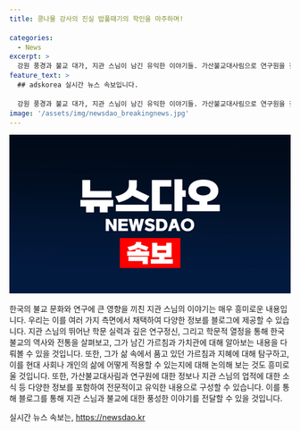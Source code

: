 ```yaml
---
title: 콩나물 강사의 진실 밥풀때기의 학인을 마주하며!

categories:
  - News
excerpt: >
  강원 풍경과 불교 대가, 지관 스님이 남긴 유익한 이야기들. 가산불교대사림으로 연구원을 찾는 작업 42년만의 단점, 학문에 진심인 스승의 지침, 강원 전통 강원 시절의 흥미로운 이야기 등을 통해, 지관 스님의 풍부한 삶을 엿볼 수 있습니다. 심지어 스님이 제시한 사이비 지식인 감별법도 큰 주목을 받았습니다. 이처럼 단순히 전통에 그치지 않는, 깊은 의미를 담은 지관 스님의 이야기에 주목해봅시다.
feature_text: >
  ## adskorea 실시간 뉴스 속보입니다.

  강원 풍경과 불교 대가, 지관 스님이 남긴 유익한 이야기들. 가산불교대사림으로 연구원을 찾는 작업 42년만의 단점, 학문에 진심인 스승의 지침, 강원 전통 강원 시절의 흥미로운 이야기 등을 통해, 지관 스님의 풍부한 삶을 엿볼 수 있습니다. 심지어 스님이 제시한 사이비 지식인 감별법도 큰 주목을 받았습니다. 이처럼 단순히 전통에 그치지 않는, 깊은 의미를 담은 지관 스님의 이야기에 주목해봅시다.
image: '/assets/img/newsdao_breakingnews.jpg'
---
```


<p><img src="/assets/img/newsdao_breakingnews.jpg" alt="adskorea 속보" /></p>

<p>한국의 불교 문화와 연구에 큰 영향을 끼친 지관 스님의 이야기는 매우 흥미로운 내용입니다. 우리는 이를 여러 가지 측면에서 채택하여 다양한 정보를 블로그에 제공할 수 있습니다. 지관 스님의 뛰어난 학문 실력과 깊은 연구정신, 그리고 학문적 열정을 통해 한국 불교의 역사와 전통을 살펴보고, 그가 남긴 가르침과 가치관에 대해 알아보는 내용을 다뤄볼 수 있을 것입니다. 또한, 그가 삶 속에서 품고 있던 가르침과 지혜에 대해 탐구하고, 이를 현대 사회나 개인의 삶에 어떻게 적용할 수 있는지에 대해 논의해 보는 것도 흥미로울 것입니다. 또한, 가산불교대사림과 연구원에 대한 정보나 지관 스님의 업적에 대한 소식 등 다양한 정보를 포함하여 전문적이고 유익한 내용으로 구성할 수 있습니다. 이를 통해 블로그를 통해 지관 스님과 불교에 대한 풍성한 이야기를 전달할 수 있을 것입니다.</p>
실시간 뉴스 속보는, <a href="https://newsdao.kr" rel="dofollow">https://newsdao.kr</a>


